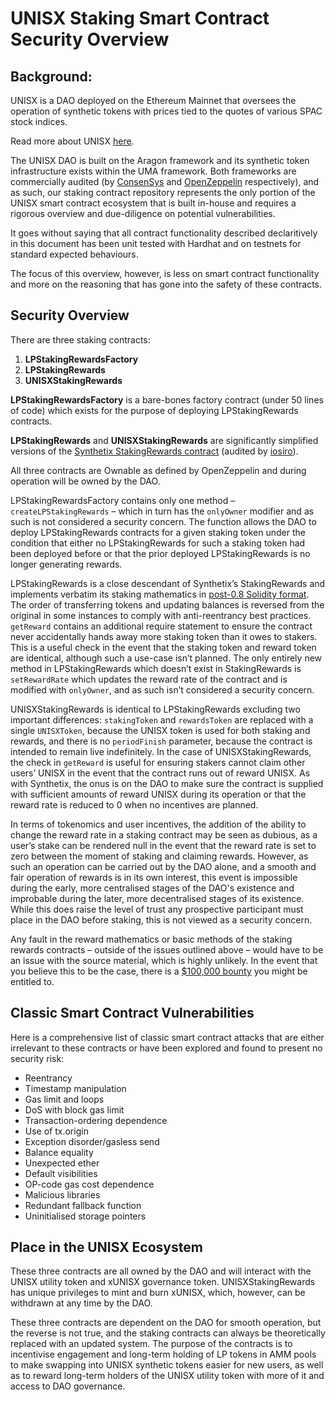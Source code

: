# UNISX Staking Smart Contract Security Overview

## Background:

UNISX is a DAO deployed on the Ethereum Mainnet that oversees the operation of synthetic tokens with prices tied to the quotes of various SPAC stock indices. 

Read more about UNISX [here](https://welcome-3.gitbook.io/unisx-project/).

The UNISX DAO is built on the Aragon framework and its synthetic token infrastructure exists within the UMA framework. Both frameworks are commercially audited (by [ConsenSys](https://github.com/ConsenSys/aragon-daotemplates-audit-report-2019-08) and [OpenZeppelin](https://blog.openzeppelin.com/uma-audit-phase-1/) respectively), and as such, our staking contract repository represents the only portion of the UNISX smart contract ecosystem that is built in-house and requires a rigorous overview and due-diligence on potential vulnerabilities.

It goes without saying that all contract functionality described declaritively in this document has been unit tested with Hardhat and on testnets for standard expected behaviours. 

The focus of this overview, however, is less on smart contract functionality and more on the reasoning that has gone into the safety of these contracts.

## Security Overview

There are three staking contracts:

1. **LPStakingRewardsFactory**
2. **LPStakingRewards**
3. **UNISXStakingRewards**

**LPStakingRewardsFactory** is a bare-bones factory contract (under 50 lines of code) which exists for the purpose of deploying LPStakingRewards contracts. 

**LPStakingRewards** and **UNISXStakingRewards** are significantly simplified versions of the [Synthetix StakingRewards contract](https://github.com/Synthetixio/synthetix/blob/master/contracts/StakingRewards.sol) (audited by [iosiro](https://docs.synthetix.io/releases/)).

All three contracts are Ownable as defined by OpenZeppelin and during operation will be owned by the DAO.

LPStakingRewardsFactory contains only one method – `createLPStakingRewards` – which in turn has the `onlyOwner` modifier and as such is not considered a security concern. The function allows the DAO to deploy LPStakingRewards contracts for a given staking token under the condition that either no LPStakingRewards for such a staking token had been deployed before or that the prior deployed LPStakingRewards is no longer generating rewards. 

LPStakingRewards is a close descendant of Synthetix’s StakingRewards and implements verbatim its staking mathematics in [post-0.8 Solidity format](https://docs.soliditylang.org/en/v0.8.13/080-breaking-changes.html#solidity-v0-8-0-breaking-changes). The order of transferring tokens and updating balances is reversed from the original in some instances to comply with anti-reentrancy best practices. `getReward` contains an additional require statement to ensure the contract never accidentally hands away more staking token than it owes to stakers. This is a useful check in the event that the staking token and reward token are identical, although such a use-case isn’t planned. The only entirely new method in LPStakingRewards which doesn’t exist in StakingRewards is `setRewardRate` which updates the reward rate of the contract and is modified with `onlyOwner`, and as such isn’t considered a security concern.

UNISXStakingRewards is identical to LPStakingRewards excluding two important differences: `stakingToken` and `rewardsToken` are replaced with a single `UNISXToken`, because the UNISX token is used for both staking and rewards, and there is no `periodFinish` parameter, because the contract is intended to remain live indefinitely. In the case of UNISXStakingRewards, the check in `getReward` is useful for ensuring stakers cannot claim other users’ UNISX in the event that the contract runs out of reward UNISX. As with Synthetix, the onus is on the DAO to make sure the contract is supplied with sufficient amounts of reward UNISX during its operation or that the reward rate is reduced to 0 when no incentives are planned.

In terms of tokenomics and user incentives, the addition of the ability to change the reward rate in a staking contract may be seen as dubious, as a user’s stake can be rendered null in the event that the reward rate is set to zero between the moment of staking and claiming rewards. However, as such an operation can be carried out by the DAO alone, and a smooth and fair operation of rewards is in its own interest, this event is impossible during the early, more centralised stages of the DAO's existence and improbable during the later, more decentralised stages of its existence. While this does raise the level of trust any prospective participant must place in the DAO before staking, this is not viewed as a security concern.

Any fault in the reward mathematics or basic methods of the staking rewards contracts – outside of the issues outlined above – would have to be an issue with the source material, which is highly unlikely. In the event that you believe this to be the case, there is a [$100,000 bounty](https://immunefi.com/bounty/synthetix/) you might be entitled to.

## Classic Smart Contract Vulnerabilities

Here is a comprehensive list of classic smart contract attacks that are either irrelevant to these contracts or have been explored and found to present no security risk: 

* Reentrancy
* Timestamp manipulation
* Gas limit and loops
* DoS with block gas limit
* Transaction-ordering dependence
* Use of tx.origin
* Exception disorder/gasless send
* Balance equality
* Unexpected ether
* Default visibilities
* OP-code gas cost dependence
* Malicious libraries
* Redundant fallback function
* Uninitialised storage pointers

## Place in the UNISX Ecosystem

These three contracts are all owned by the DAO and will interact with the UNISX utility token and xUNISX governance token. UNISXStakingRewards has unique privileges to mint and burn xUNISX, which, however, can be withdrawn at any time by the DAO. 

These three contracts are dependent on the DAO for smooth operation, but the reverse is not true, and the staking contracts can always be theoretically replaced with an updated system. The purpose of the contracts is to incentivise engagement and long-term holding of LP tokens in AMM pools to make swapping into UNISX synthetic tokens easier for new users, as well as to reward long-term holders of the UNISX utility token with more of it and access to DAO governance.
